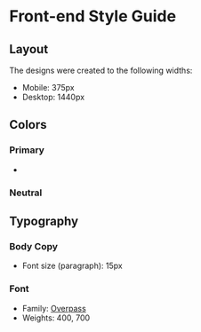 # Front-end Style Guide

## Layout

The designs were created to the following widths:

- Mobile: 375px
- Desktop: 1440px

## Colors

### Primary

- 

### Neutral



## Typography

### Body Copy

- Font size (paragraph): 15px

### Font

- Family: [Overpass](https://fonts.google.com/specimen/Overpass)
- Weights: 400, 700
